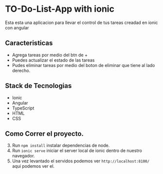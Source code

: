 # TO-Do-List-App with ionic

Esta esta una aplicacion para llevar el control de tus tareas creadad en ionic con angular

## Caracteristicas

- Agrega tareas por medio del btn de +
- Puedes actualizar el estado de las tareas
- Pudes eliminar tareas por medio del boton de eliminar que tiene al lado derecho.

## Stack de Tecnologias

- Ionic
- Angular
- TypeScript
- HTML
- CSS

## Como Correr el proyecto.

3. Run `npm install` instalar dependencias de node.
4. Run `ionic serve` iniciar el server local de ionic dentro de nuestro navegador.
5. Una vez levantado el servidos podemos ver `http://localhost:8100/` aqui podemos ver el.
